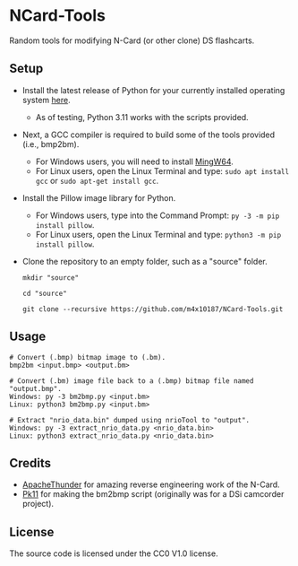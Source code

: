 # NCard-Tools
Random tools for modifying N-Card (or other clone) DS flashcarts.

Setup
-----
- Install the latest release of Python for your currently installed operating system [here](https://www.python.org/downloads/).
  - As of testing, Python 3.11 works with the scripts provided.

- Next, a GCC compiler is required to build some of the tools provided (i.e., bmp2bm).
  - For Windows users, you will need to install [MingW64](https://www.mingw-w64.org/downloads/).
  - For Linux users, open the Linux Terminal and type: ```sudo apt install gcc``` or ```sudo apt-get install gcc```.

- Install the Pillow image library for Python.
  - For Windows users, type into the Command Prompt: ```py -3 -m pip install pillow```.
  - For Linux users, open the Linux Terminal and type: ```python3 -m pip install pillow```.

- Clone the repository to an empty folder, such as a "source" folder.
  
  ```mkdir "source"```
  
  ```cd "source"```
  
  ```git clone --recursive https://github.com/m4x10187/NCard-Tools.git```

Usage
-----
```
# Convert (.bmp) bitmap image to (.bm).
bmp2bm <input.bmp> <output.bm>

# Convert (.bm) image file back to a (.bmp) bitmap file named "output.bmp".
Windows: py -3 bm2bmp.py <input.bm>
Linux: python3 bm2bmp.py <input.bm>

# Extract "nrio_data.bin" dumped using nrioTool to "output".
Windows: py -3 extract_nrio_data.py <nrio_data.bin>
Linux: python3 extract_nrio_data.py <nrio_data.bin>
```

Credits
-------
- [ApacheThunder](https://github.com/ApacheThunder) for amazing reverse engineering work of the N-Card.
- [Pk11](https://github.com/Epicpkmn11) for making the bm2bmp script (originally was for a DSi camcorder project).

License
-------
The source code is licensed under the CC0 V1.0 license.
